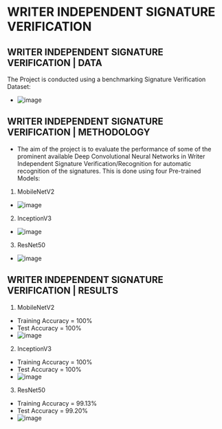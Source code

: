 # WRITER INDEPENDENT SIGNATURE VERIFICATION
## WRITER INDEPENDENT SIGNATURE VERIFICATION | DATA
The Project is conducted using a benchmarking Signature Verification Dataset: 
- ![image](https://user-images.githubusercontent.com/67474818/119025726-072b3c00-b9c2-11eb-9b39-b34854647156.png)
## WRITER INDEPENDENT SIGNATURE VERIFICATION | METHODOLOGY
- The aim of the project is to evaluate the performance of some of the prominent available Deep Convolutional Neural Networks in Writer Independent Signature Verification/Recognition for automatic recognition of the signatures. This is done using four Pre-trained Models: 
1. MobileNetV2
- ![image](https://user-images.githubusercontent.com/67474818/118992634-709b5280-b9a2-11eb-9fe3-4c0fa588628e.png)
2. InceptionV3
- ![image](https://user-images.githubusercontent.com/67474818/118996950-e7861a80-b9a5-11eb-9bc3-a5bf7d9e16b8.png)
3. ResNet50
- ![image](https://user-images.githubusercontent.com/67474818/118994410-eeac2900-b9a3-11eb-808c-50293860f640.png)
## WRITER INDEPENDENT SIGNATURE VERIFICATION | RESULTS
1. MobileNetV2 
- Training Accuracy = 100%
- Test Accuracy = 100%
- ![image](https://user-images.githubusercontent.com/67474818/119028275-e57f8400-b9c4-11eb-95c4-08a7302da1d7.png)
2. InceptionV3 
- Training Accuracy = 100%
- Test Accuracy = 100%
- ![image](https://user-images.githubusercontent.com/67474818/119028715-69397080-b9c5-11eb-8373-27c7b6c66c0a.png)
3. ResNet50 
- Training Accuracy = 99.13%
- Test Accuracy = 99.20%
- ![image](https://user-images.githubusercontent.com/67474818/119029076-d0efbb80-b9c5-11eb-949a-d827eec3c2cb.png)








